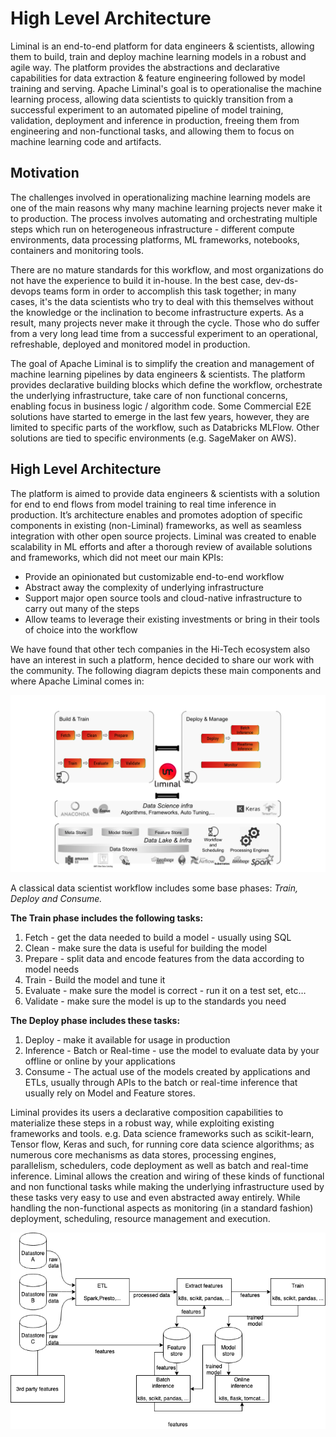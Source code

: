 <!--
Licensed to the Apache Software Foundation (ASF) under one
or more contributor license agreements.  See the NOTICE file
distributed with this work for additional information
regarding copyright ownership.  The ASF licenses this file
to you under the Apache License, Version 2.0 (the
"License"); you may not use this file except in compliance
with the License.  You may obtain a copy of the License at

  http://www.apache.org/licenses/LICENSE-2.0

Unless required by applicable law or agreed to in writing,
software distributed under the License is distributed on an
"AS IS" BASIS, WITHOUT WARRANTIES OR CONDITIONS OF ANY
KIND, either express or implied.  See the License for the
specific language governing permissions and limitations
under the License.
-->

# High Level Architecture
Liminal is an end-to-end platform for data engineers & scientists, allowing them to build, train and deploy machine learning models in a robust and agile way. The platform provides the abstractions and declarative capabilities for data extraction & feature engineering followed by model training and serving. Apache Liminal's goal is to operationalise the machine learning process, allowing data scientists to quickly transition from a successful experiment to an automated pipeline of model training, validation, deployment and inference in production, freeing them from engineering and non-functional tasks, and allowing them to focus on machine learning code and artifacts.

## Motivation
The challenges involved in operationalizing machine learning models are one of the main reasons why many machine learning projects never make it to production.
The process involves automating and orchestrating multiple steps which run on heterogeneous infrastructure - different compute environments, data processing platforms, ML frameworks, notebooks, containers and monitoring tools.

There are no mature standards for this workflow, and most organizations do not have the experience to build it in-house. In the best case, dev-ds-devops teams form in order to accomplish this task together; in many cases, it's the data scientists who try to deal with this themselves without the knowledge or the inclination to become infrastructure experts.
As a result, many projects never make it through the cycle. Those who do suffer from a very long lead time from a successful experiment to an operational, refreshable, deployed and monitored model in production.

The goal of Apache Liminal is to simplify the creation and management of machine learning pipelines by data engineers & scientists. The platform provides declarative building blocks which define the workflow, orchestrate the underlying infrastructure,  take care of non functional concerns, enabling focus in business logic / algorithm code.
Some Commercial E2E solutions have started to emerge in the last few years, however, they are limited to specific parts of the workflow, such as Databricks MLFlow. Other solutions are tied to specific environments (e.g. SageMaker on AWS).

## High Level Architecture
The platform is aimed to provide data engineers & scientists with a solution for end to end flows from model training to real time inference in production. It’s architecture enables and promotes adoption of specific components in existing (non-Liminal) frameworks, as well as seamless integration with other open source projects. Liminal was created to enable scalability in ML efforts and after a thorough review of available solutions and frameworks, which did not meet our main KPIs:
- Provide an opinionated but customizable end-to-end workflow
- Abstract away the complexity of underlying infrastructure
- Support major open source tools and cloud-native infrastructure to carry out many of the steps
- Allow teams to leverage their existing investments or bring in their tools of choice into the workflow

We have found that other tech companies in the Hi-Tech ecosystem also have an interest in such a platform, hence decided to share our work with the community.
The following diagram depicts these main components and where Apache Liminal comes in:

![](nstatic/liminal_arch_001.png)

A classical data scientist workflow includes some base phases:
_Train, Deploy and Consume._

**The Train phase includes the following tasks:**

1. Fetch -  get the data needed to build a model - usually using SQL
1. Clean - make sure the data is useful for building the model
1. Prepare - split data and encode features from the data according to model needs
1. Train - Build the model and tune it
1. Evaluate - make sure the model is correct - run it on a test set, etc…
1. Validate - make sure the model is up to the standards you need

**The Deploy phase includes these tasks:**
1. Deploy - make it available for usage in production
1. Inference - Batch or Real-time - use the model to evaluate data by your offline or online by your applications
1. Consume - The actual use of the models created by applications and ETLs, usually through APIs to the batch or real-time inference that usually rely on Model and Feature stores.

Liminal provides its users a declarative composition capabilities to materialize these steps in a robust way, while exploiting existing frameworks and tools. e.g. Data science frameworks such as scikit-learn, Tensor flow, Keras and such, for running core data science algorithms; as numerous core mechanisms as data stores, processing engines, parallelism, schedulers, code deployment as well as batch and real-time inference.
Liminal allows the creation and wiring of these kinds of functional and non functional tasks while making the underlying infrastructure used by these tasks very easy to use and even abstracted away entirely. While handling the non-functional aspects as monitoring (in a standard fashion) deployment, scheduling, resource management and execution.

![](nstatic/liminal_arch_002.png)
